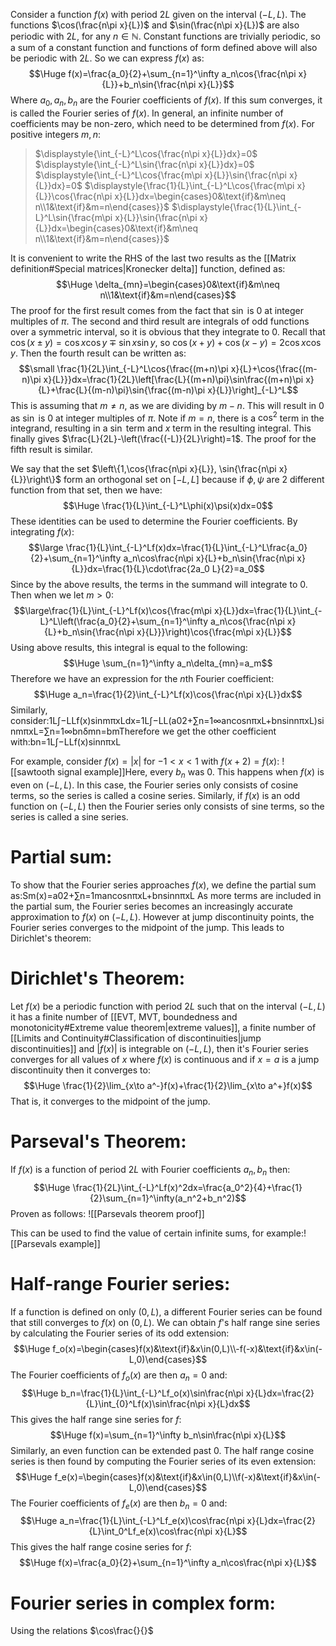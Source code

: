 Consider a function $f(x)$ with period $2L$ given on the interval $(-L,L)$. The functions $\cos(\frac{n\pi x}{L})$ and $\sin(\frac{n\pi x}{L})$ are also periodic with $2L$, for any $n\in\mathbb N$. Constant functions are trivially periodic, so a sum of a constant function and functions of form defined above will also be periodic with $2L$. So we can express $f(x)$ as:$$\Huge f(x)=\frac{a_0}{2}+\sum_{n=1}^\infty a_n\cos{\frac{n\pi x}{L}}+b_n\sin{\frac{n\pi x}{L}}$$
Where $a_0, a_n, b_n$ are the Fourier coefficients of $f(x)$. If this sum converges, it is called the Fourier series of $f(x)$. In general, an infinite number of coefficients may be non-zero, which need to be determined from $f(x)$. For positive integers $m,n$:
>$\displaystyle{\int_{-L}^L\cos{\frac{n\pi x}{L}}dx}=0$
>$\displaystyle{\int_{-L}^L\sin{\frac{n\pi x}{L}}dx}=0$
>$\displaystyle{\int_{-L}^L\cos{\frac{m\pi x}{L}}\sin{\frac{n\pi x}{L}}dx}=0$
>$\displaystyle{\frac{1}{L}\int_{-L}^L\cos{\frac{m\pi x}{L}}\cos{\frac{n\pi x}{L}}dx=\begin{cases}0&\text{if}&m\neq n\\1&\text{if}&m=n\end{cases}}$
>$\displaystyle{\frac{1}{L}\int_{-L}^L\sin{\frac{m\pi x}{L}}\sin{\frac{n\pi x}{L}}dx=\begin{cases}0&\text{if}&m\neq n\\1&\text{if}&m=n\end{cases}}$

It is convenient to write the RHS of the last two results as the [[Matrix definition#Special matrices|Kronecker delta]] function, defined as:$$\Huge \delta_{mn}=\begin{cases}0&\text{if}&m\neq n\\1&\text{if}&m=n\end{cases}$$The proof for the first result comes from the fact that $\sin$ is $0$ at integer multiples of $\pi$. The second and third result are integrals of odd functions over a symmetric interval, so it is obvious that they integrate to $0$. Recall that $\cos{(x\pm y)}=\cos x\cos y\mp\sin x\sin y$, so $\cos{(x+y)}+\cos{(x-y)}=2\cos x\cos y$. Then the fourth result can be written as:$$\small \frac{1}{2L}\int_{-L}^L\cos{\frac{(m+n)\pi x}{L}+\cos{\frac{(m-n)\pi x}{L}}}dx=\frac{1}{2L}\left[\frac{L}{(m+n)\pi}\sin\frac{(m+n)\pi x}{L}+\frac{L}{(m-n)\pi}\sin{\frac{(m-n)\pi x}{L}}\right]_{-L}^L$$This is assuming that $m\neq n$, as we are dividing by $m-n$. This will result in $0$ as $\sin$ is $0$ at integer multiples of $\pi$. Note if $m=n$, there is a $\cos^2$ term in the integrand, resulting in a $\sin$ term and $x$ term in the resulting integral. This finally gives $\frac{L}{2L}-\left(\frac{(-L)}{2L}\right)=1$. The proof for the fifth result is similar.

We say that the set $\left\{1,\cos{\frac{n\pi x}{L}}, \sin{\frac{n\pi x}{L}}\right\}$ form an orthogonal set on $[-L,L]$ because if $\phi,\psi$ are $2$ different function from that set, then we have:$$\Huge \frac{1}{L}\int_{-L}^L\phi(x)\psi(x)dx=0$$These identities can be used to determine the Fourier coefficients. By integrating $f(x)$:$$\large \frac{1}{L}\int_{-L}^Lf(x)dx=\frac{1}{L}\int_{-L}^L\frac{a_0}{2}+\sum_{n=1}^\infty a_n\cos\frac{n\pi x}{L}+b_n\sin{\frac{n\pi x}{L}}dx=\frac{1}{L}\cdot\frac{2a_0 L}{2}=a_0$$Since by the above results, the terms in the summand will integrate to $0$. Then when we let $m>0$:$$\large\frac{1}{L}\int_{-L}^Lf(x)\cos{\frac{m\pi x}{L}}dx=\frac{1}{L}\int_{-L}^L\left(\frac{a_0}{2}+\sum_{n=1}^\infty a_n\cos{\frac{n\pi x}{L}+b_n\sin{\frac{n\pi x}{L}}}\right)\cos{\frac{m\pi x}{L}}$$Using above results, this integral is equal to the following:$$\Huge \sum_{n=1}^\infty a_n\delta_{mn}=a_m$$Therefore we have an expression for the $n$th Fourier coefficient:$$\Huge a_n=\frac{1}{2}\int_{-L}^Lf(x)\cos{\frac{n\pi x}{L}}dx$$
Similarly, consider:1L∫−LLf(x)sin⁡mπxLdx=1L∫−LL(a02+∑n=1∞ancos⁡nπxL+bnsin⁡nπxL)sin⁡mπxL=∑n=1∞bnδmn=bmTherefore we get the other coefficient with:bn=1L∫−LLf(x)sin⁡nπxL

For example, consider $f(x)=|x|$ for $-1<x<1$ with $f(x+2)=f(x)$:
![[sawtooth signal example]]Here, every $b_n$ was $0$. This happens when $f(x)$ is even on $(-L,L)$. In this case, the Fourier series only consists of cosine terms, so the series is called a cosine series. Similarly, if $f(x)$ is an odd function on $(-L,L)$ then the Fourier series only consists of sine terms, so the series is called a sine series.

# Partial sum:

To show that the Fourier series approaches $f(x)$, we define the partial sum as:Sm(x)=a02+∑n=1mancos⁡nπxL+bnsin⁡nπxL
As more terms are included in the partial sum, the Fourier series becomes an increasingly accurate approximation to $f(x)$ on $(-L,L)$. However at jump discontinuity points, the Fourier series converges to the midpoint of the jump. This leads to Dirichlet's theorem:

# Dirichlet's Theorem:

Let $f(x)$ be a periodic function with period $2L$ such that on the interval $(-L,L)$ it has a finite number of [[EVT, MVT, boundedness and monotonicity#Extreme value theorem|extreme values]], a finite number of [[Limits and Continuity#Classification of discontinuities|jump discontinuities]] and $|f(x)|$ is integrable on $(-L,L)$, then it's Fourier series converges for all values of $x$ where $f(x)$ is continuous and if $x=a$ is a jump discontinuity then it converges to:$$\Huge \frac{1}{2}\lim_{x\to a^-}f(x)+\frac{1}{2}\lim_{x\to a^+}f(x)$$That is, it converges to the midpoint of the jump.

# Parseval's Theorem:

If $f(x)$ is a function of period $2L$ with Fourier coefficients $a_n,b_n$ then:$$\Huge \frac{1}{2L}\int_{-L}^Lf(x)^2dx=\frac{a_0^2}{4}+\frac{1}{2}\sum_{n=1}^\infty(a_n^2+b_n^2)$$
Proven as follows:
![[Parsevals theorem proof]]

This can be used to find the value of certain infinite sums, for example:![[Parsevals example]]
# Half-range Fourier series:

If a function is defined on only $(0,L)$, a different Fourier series can be found that still converges to $f(x)$ on $(0,L)$. We can obtain $f$'s half range sine series by calculating the Fourier series of its odd extension:$$\Huge f_o(x)=\begin{cases}f(x)&\text{if}&x\in(0,L)\\-f(-x)&\text{if}&x\in(-L,0)\end{cases}$$
The Fourier coefficients of $f_o(x)$ are then $a_n=0$ and:$$\Huge b_n=\frac{1}{L}\int_{-L}^Lf_o(x)\sin\frac{n\pi x}{L}dx=\frac{2}{L}\int_{0}^Lf(x)\sin\frac{n\pi x}{L}dx$$This gives the half range sine series for $f$:$$\Huge f(x)=\sum_{n=1}^\infty b_n\sin\frac{n\pi x}{L}$$Similarly, an even function can be extended past $0$. The half range cosine series is then found by computing the Fourier series of its even extension:$$\Huge f_e(x)=\begin{cases}f(x)&\text{if}&x\in(0,L)\\f(-x)&\text{if}&x\in(-L,0)\end{cases}$$
The Fourier coefficients of $f_e(x)$ are then $b_n=0$ and:$$\Huge a_n=\frac{1}{L}\int_{-L}^Lf_e(x)\cos\frac{n\pi x}{L}dx=\frac{2}{L}\int_0^Lf_e(x)\cos\frac{n\pi x}{L}$$This gives the half range cosine series for $f$:$$\Huge f(x)=\frac{a_0}{2}+\sum_{n=1}^\infty a_n\cos\frac{n\pi x}{L}$$

# Fourier series in complex form:

Using the relations $\cos\frac{}{}$